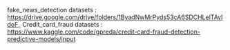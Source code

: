 
fake_news_detection datasets : https://drive.google.com/drive/folders/1ByadNwMrPyds53cA6SDCHLelTAvIdoF_
Credit_card_fraud datasets : https://www.kaggle.com/code/gpreda/credit-card-fraud-detection-predictive-models/input
